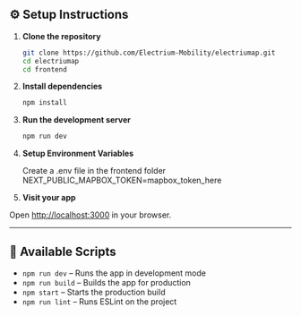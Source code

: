 ## ⚙️ Setup Instructions

1. **Clone the repository**

   ```bash
   git clone https://github.com/Electrium-Mobility/electriumap.git
   cd electriumap
   cd frontend
   ```

2. **Install dependencies**

   ```bash
   npm install
   ```

3. **Run the development server**

   ```bash
   npm run dev
   ```

4. **Setup Environment Variables**

   Create a .env file in the frontend folder
   NEXT_PUBLIC_MAPBOX_TOKEN=mapbox_token_here

5. **Visit your app**

Open [http://localhost:3000](http://localhost:3000) in your browser.

---

## 🧪 Available Scripts

- `npm run dev` – Runs the app in development mode
- `npm run build` – Builds the app for production
- `npm start` – Starts the production build
- `npm run lint` – Runs ESLint on the project
